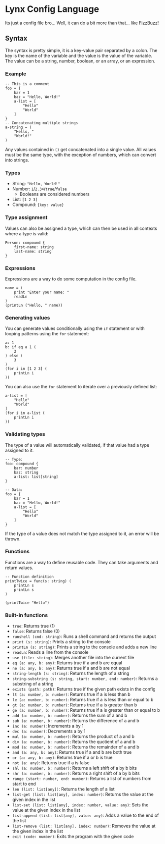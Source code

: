 # Lynx Config Language
Its just a config file bro...
Well, it can do a bit more than that... like [FizzBuzz](./examples/fizzbuzz.lynx)!

## Syntax
The syntax is pretty simple, it is a key-value pair separated by a colon. The key is the name of the variable and the value is the value of the variable. The value can be a string, number, boolean, or an array, or an expression.

### Example
```
-- This is a comment
foo = {
    bar = 1
    baz = "Hello, World!"
    a-list = [
        "Hello"
        "World"
    ]
}
-- Concatenating multiple strings
a-string = (
    "Hello, "
    "World!"
)
```
Any values contained in `()` get concatenated into a single value. All values must be the same type, with the exception of numbers, which can convert into strings.

### Types
- String: `"Hello, World!"`
- Number: `1`/`2.34`/`true`/`false`
  - Booleans are considered numbers
- List: `[1 2 3]`
- Compound: `{key: value}`

### Type assignment
Values can also be assigned a type, which can then be used in all contexts where a type is valid:
```
Person: compound {
    first-name: string
    last-name: string
}
```

### Expressions
Expressions are a way to do some computation in the config file.
```
name = (
    print "Enter your name: "
    readLn
)
(printLn ("Hello, " name))
```

### Generating values
You can generate values conditionally using the `if` statement or with looping patterns using the `for` statement:
```
a: 1
b: if eq a 1 (
    2
) else (
    3
)
(for i in [1 2 3] (
    printLn i
))
```

You can also use the `for` statement to iterate over a previously defined list:
```
a-list = [
    "Hello"
    "World"
]
(for i in a-list (
    printLn i
))
```

### Validating types
The type of a value will automatically validated, if that value had a type assigned to it.
```
-- Type:
foo: compound {
    bar: number
    baz: string
    a-list: list[string]
}

-- Data:
foo = {
    bar = 1
    baz = "Hello, World!"
    a-list = [
        "Hello"
        "World"
    ]
}
```
If the type of a value does not match the type assigned to it, an error will be thrown.

### Functions
Functions are a way to define reusable code. They can take arguments and return values.
```
-- Function definition
printTwice = func(s: string) (
    printLn s
    printLn s
)

(printTwice "Hello")
```

### Built-in functions
- `true`: Returns true (1)
- `false`: Returns false (0)
- `runshell (cmd: string)`: Runs a shell command and returns the output
- `print (s: string)`: Prints a string to the console
- `printLn (s: string)`: Prints a string to the console and adds a new line
- `readLn`: Reads a line from the console
- `use (file: string)`: Merges another file into the current file
- `eq (a: any, b: any)`: Returns true if a and b are equal
- `ne (a: any, b: any)`: Returns true if a and b are not equal
- `string-length (s: string)`: Returns the length of a string
- `string-substring (s: string, start: number, end: number)`: Returns a substring of a string
- `exists (path: path)`: Returns true if the given path exists in the config
- `lt (a: number, b: number)`: Returns true if a is less than b
- `le (a: number, b: number)`: Returns true if a is less than or equal to b
- `gt (a: number, b: number)`: Returns true if a is greater than b
- `ge (a: number, b: number)`: Returns true if a is greater than or equal to b
- `add (a: number, b: number)`: Returns the sum of a and b
- `sub (a: number, b: number)`: Returns the difference of a and b
- `inc (a: number)`: Increments a by 1
- `dec (a: number)`: Decrements a by 1
- `mul (a: number, b: number)`: Returns the product of a and b
- `div (a: number, b: number)`: Returns the quotient of a and b
- `mod (a: number, b: number)`: Returns the remainder of a and b
- `and (a: any, b: any)`: Returns true if a and b are both true
- `or (a: any, b: any)`: Returns true if a or b is true
- `not (a: any)`: Returns true if a is false
- `shl (a: number, b: number)`: Returns a left shift of a by b bits
- `shr (a: number, b: number)`: Returns a right shift of a by b bits
- `range (start: number, end: number)`: Returns a list of numbers from start to end
- `len (list: list[any])`: Returns the length of a list
- `list-get (list: list[any], index: number)`: Returns the value at the given index in the list
- `list-set (list: list[any], index: number, value: any)`: Sets the value at the given index in the list
- `list-append (list: list[any], value: any)`: Adds a value to the end of the list
- `list-remove (list: list[any], index: number)`: Removes the value at the given index in the list
- `exit (code: number)`: Exits the program with the given code
